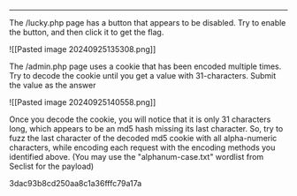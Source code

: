 ___
The /lucky.php page has a button that appears to be disabled. Try to enable the button, and then click it to get the flag.

![[Pasted image 20240925135308.png]]

The /admin.php page uses a cookie that has been encoded multiple times. Try to decode the cookie until you get a value with 31-characters. Submit the value as the answer

![[Pasted image 20240925140558.png]]

Once you decode the cookie, you will notice that it is only 31 characters long, which appears to be an md5 hash missing its last character. So, try to fuzz the last character of the decoded md5 cookie with all alpha-numeric characters, while encoding each request with the encoding methods you identified above. (You may use the "alphanum-case.txt" wordlist from Seclist for the payload)

3dac93b8cd250aa8c1a36fffc79a17a